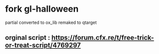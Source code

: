 # fork gl-halloween
partial converted to ox_lib
remaked to qtarget
## orginal script : https://forum.cfx.re/t/free-trick-or-treat-script/4769297
